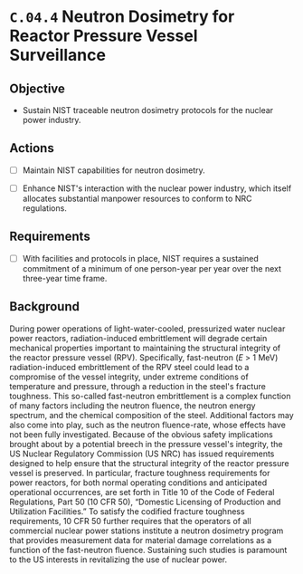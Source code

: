 # `C.04.4` Neutron Dosimetry for Reactor Pressure Vessel Surveillance

## Objective

- Sustain NIST traceable neutron dosimetry protocols for the nuclear power
industry.

## Actions

- [ ] Maintain NIST capabilities for neutron dosimetry.

- [ ] Enhance NIST's interaction with the nuclear power industry, which itself
allocates substantial manpower resources to conform to NRC regulations.

## Requirements

- [ ] With facilities and protocols in place, NIST requires a sustained
commitment of a minimum of one person-year per year over the next three-year
time frame.

## Background

During power operations of light-water-cooled, pressurized water nuclear power
reactors, radiation-induced embrittlement will degrade certain mechanical
properties important to maintaining the structural integrity of the reactor
pressure vessel (RPV). Specifically, fast-neutron ($E$ \> 1 MeV)
radiation-induced embrittlement of the RPV steel could lead to a compromise of
the vessel integrity, under extreme conditions of temperature and pressure,
through a reduction in the steel's fracture toughness. This so-called
fast-neutron embrittlement is a complex function of many factors including the
neutron fluence, the neutron energy spectrum, and the chemical composition of
the steel. Additional factors may also come into play, such as the neutron
fluence-rate, whose effects have not been fully investigated. Because of the
obvious safety implications brought about by a potential breech in the pressure
vessel's integrity, the US Nuclear Regulatory Commission (US NRC) has issued
requirements designed to help ensure that the structural integrity of the
reactor pressure vessel is preserved. In particular, fracture toughness
requirements for power reactors, for both normal operating conditions and
anticipated operational occurrences, are set forth in Title 10 of the Code of
Federal Regulations, Part 50 (10 CFR 50), “Domestic Licensing of Production and
Utilization Facilities.” To satisfy the codified fracture toughness
requirements, 10 CFR 50 further requires that the operators of all commercial
nuclear power stations institute a neutron dosimetry program that provides
measurement data for material damage correlations as a function of the
fast-neutron fluence. Sustaining such studies is paramount to the US interests
in revitalizing the use of nuclear power.
